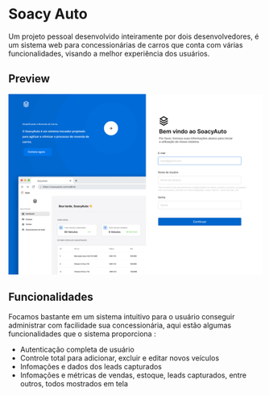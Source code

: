 
# Soacy Auto 

Um projeto pessoal desenvolvido inteiramente por dois desenvolvedores, é um sistema web para concessionárias de carros que conta com várias funcionalidades, visando a melhor experiência dos usuários.

## Preview

<img src="./src/assets/img/icons_logos/Preview.png" alt="Preview">

## Funcionalidades

Focamos bastante em um sistema intuitivo para o usuário conseguir administrar com facilidade sua concessionária, aqui estão algumas funcionalidades que o sistema proporciona : 
 
- Autenticação completa de usuário
- Controle total para adicionar, excluir e editar novos veículos
- Infomações e dados dos leads capturados 
- Infomações e métricas de vendas, estoque, leads capturados, entre outros, todos  mostrados em tela

